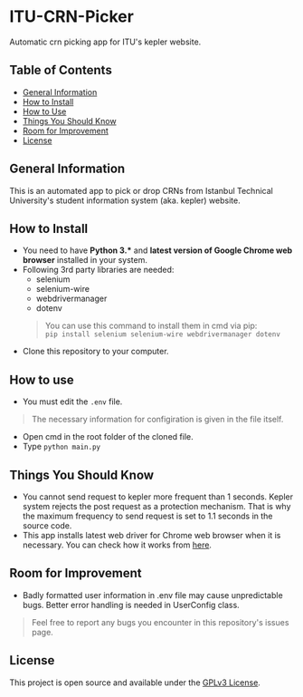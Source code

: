 # ITU-CRN-Picker
Automatic crn picking app for ITU's kepler website.

## Table of Contents
* [General Information](#general-information)
* [How to Install](#how-to-install)
* [How to Use](#how-to-use)
* [Things You Should Know](#things-you-should-know)
* [Room for Improvement](#room-for-improvement)
* [License](#license)

## General Information
This is an automated app to pick or drop CRNs from Istanbul Technical University's student information system (aka. kepler) website.

## How to Install
- You need to have **Python 3.\*** and **latest version of Google Chrome web browser** installed in your system.
- Following 3rd party libraries are needed:
    - selenium
    - selenium-wire
    - webdrivermanager
    - dotenv
    > You can use this command to install them in cmd via pip:<br />
    `pip install selenium selenium-wire webdrivermanager dotenv`
- Clone this repository to your computer.

## How to use
- You must edit the `.env` file.
> The necessary information for configiration is given in the file itself.
- Open cmd in the root folder of the cloned file.
- Type `python main.py`

## Things You Should Know
- You cannot send request to kepler more frequent than 1 seconds. Kepler system rejects the post request as a protection mechanism. That is why the maximum frequency to send request is set to 1.1 seconds in the source code.
- This app installs latest web driver for Chrome web browser when it is necessary. You can check how it works from [here](https://github.com/SergeyPirogov/webdriver_manager).

## Room for Improvement
- Badly formatted user information in .env file may cause unpredictable bugs. Better error handling is needed in UserConfig class.

> Feel free to report any bugs you encounter in this repository's issues page.

 ## License
 This project is open source and available under the [GPLv3 License](./LICENSE).